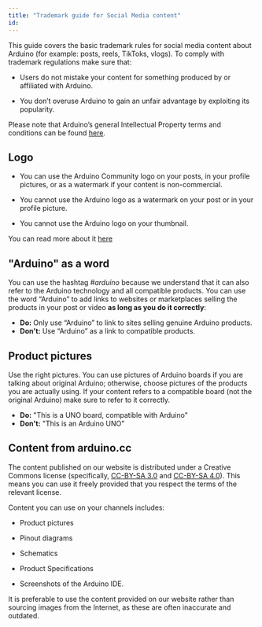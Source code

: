 ```yaml
---
title: "Trademark guide for Social Media content"
id: 
---
```


This guide covers the basic trademark rules for social media content about Arduino (for example: posts, reels, TikToks, vlogs). To comply with trademark regulations make sure that:

- Users do not mistake your content for something produced by or affiliated with Arduino.

- You don’t overuse Arduino to gain an unfair advantage by exploiting its popularity.

Please note that Arduino’s general Intellectual Property terms and conditions can be found [here](https://www.arduino.cc/en/trademark).

## Logo

- You can use the Arduino Community logo on your posts, in your profile pictures, or as a watermark if your content is non-commercial.

- You cannot use the Arduino logo as a watermark on your post or in your profile picture.

- You cannot use the Arduino logo on your thumbnail.

You can read more about it [here](https://support.arduino.cc/hc/en-us/articles/4679102084892-Arduino-and-Community-logos)

## "Arduino" as a word

You can use the hashtag *#arduino* because we understand that it can also refer to the Arduino technology and all compatible products. You can use the word “Arduino” to add links to websites or marketplaces selling the products in your post or video **as long as you do it correctly**:

* **Do:**  Only use “Arduino” to link to sites selling genuine Arduino products.
* **Don't:** Use “Arduino” as a link to compatible products.

## Product pictures

Use the right pictures. You can use pictures of Arduino boards if you are talking about original Arduino; otherwise, choose pictures of the products you are actually using. If your content refers to a compatible board (not the original Arduino) make sure to refer to it correctly.

* **Do:** "This is a UNO board, compatible with Arduino"
* **Don't:** "This is an Arduino UNO"

## Content from arduino.cc

The content published on our website is distributed under a Creative Commons license (specifically, [CC-BY-SA 3.0](https://creativecommons.org/licenses/by-sa/3.0/) and [CC-BY-SA 4.0](https://creativecommons.org/licenses/by-sa/4.0/)). This means you can use it freely provided that you respect the terms of the relevant license.

Content you can use on your channels includes:

- Product pictures

- Pinout diagrams

- Schematics

- Product Specifications

- Screenshots of the Arduino IDE.

It is preferable to use the content provided on our website rather than sourcing images from the Internet, as these are often inaccurate and outdated.
